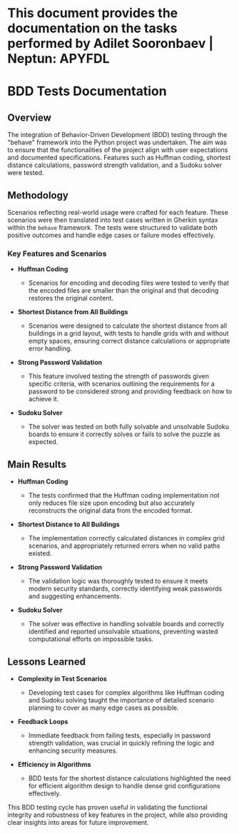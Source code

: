 # This document provides the documentation on the tasks performed by Adilet Sooronbaev | Neptun: APYFDL

# BDD Tests Documentation

## Overview

The integration of Behavior-Driven Development (BDD) testing through the "behave" framework into the Python project was undertaken. The aim was to ensure that the functionalities of the project align with user expectations and documented specifications. Features such as Huffman coding, shortest distance calculations, password strength validation, and a Sudoku solver were tested.

## Methodology

Scenarios reflecting real-world usage were crafted for each feature. These scenarios were then translated into test cases written in Gherkin syntax within the `behave` framework. The tests were structured to validate both positive outcomes and handle edge cases or failure modes effectively.

### Key Features and Scenarios

- **Huffman Coding**
  - Scenarios for encoding and decoding files were tested to verify that the encoded files are smaller than the original and that decoding restores the original content.

- **Shortest Distance from All Buildings**
  - Scenarios were designed to calculate the shortest distance from all buildings in a grid layout, with tests to handle grids with and without empty spaces, ensuring correct distance calculations or appropriate error handling.

- **Strong Password Validation**
  - This feature involved testing the strength of passwords given specific criteria, with scenarios outlining the requirements for a password to be considered strong and providing feedback on how to achieve it.

- **Sudoku Solver**
  - The solver was tested on both fully solvable and unsolvable Sudoku boards to ensure it correctly solves or fails to solve the puzzle as expected.

## Main Results

- **Huffman Coding**
  - The tests confirmed that the Huffman coding implementation not only reduces file size upon encoding but also accurately reconstructs the original data from the encoded format.

- **Shortest Distance to All Buildings**
  - The implementation correctly calculated distances in complex grid scenarios, and appropriately returned errors when no valid paths existed.

- **Strong Password Validation**
  - The validation logic was thoroughly tested to ensure it meets modern security standards, correctly identifying weak passwords and suggesting enhancements.

- **Sudoku Solver**
  - The solver was effective in handling solvable boards and correctly identified and reported unsolvable situations, preventing wasted computational efforts on impossible tasks.

## Lessons Learned

- **Complexity in Test Scenarios**
  - Developing test cases for complex algorithms like Huffman coding and Sudoku solving taught the importance of detailed scenario planning to cover as many edge cases as possible.

- **Feedback Loops**
  - Immediate feedback from failing tests, especially in password strength validation, was crucial in quickly refining the logic and enhancing security measures.

- **Efficiency in Algorithms**
  - BDD tests for the shortest distance calculations highlighted the need for efficient algorithm design to handle dense grid configurations effectively.

This BDD testing cycle has proven useful in validating the functional integrity and robustness of key features in the project, while also providing clear insights into areas for future improvement.
